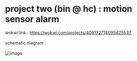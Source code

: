 # project two (bin @ hc) : motion sensor alarm
wokwi link : https://wokwi.com/projects/406132714095425537
<br><br>
schematic diagram :
<br><br>
![image](https://github.com/user-attachments/assets/0537a66e-46ed-4821-969a-2e8ec884ad8a)
